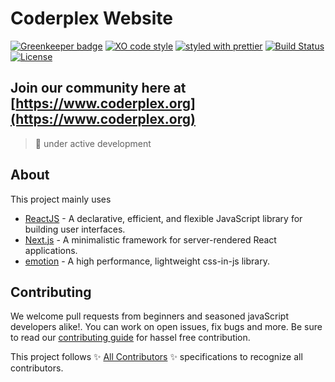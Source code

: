 # Coderplex Website

[![Greenkeeper badge](https://badges.greenkeeper.io/coderplex/coderplex.svg)](https://greenkeeper.io/) [![XO code style](https://img.shields.io/badge/code_style-XO-5ed9c7.svg)](https://github.com/sindresorhus/xo) [![styled with prettier](https://img.shields.io/badge/styled_with-prettier-ff69b4.svg)](https://github.com/prettier/prettier) [![Build Status](https://travis-ci.org/coderplex/coderplex.svg?branch=master)](https://travis-ci.org/coderplex/coderplex) [![License](https://img.shields.io/badge/License-BSD%203--Clause-blue.svg)](https://github.com/coderplex/coderplex/blob/master/LICENSE)

## Join our community here at [https://www.coderplex.org](https://www.coderplex.org)

> :construction: under active development

## About

This project mainly uses

* [ReactJS](https://reactjs.org/) - A declarative, efficient, and flexible JavaScript library for building user interfaces.
* [Next.js](https://github.com/zeit/next.js/) - A minimalistic framework for server-rendered React applications.
* [emotion](https://emotion.sh) - A high performance, lightweight css-in-js library.

## Contributing

We welcome pull requests from beginners and seasoned javaScript developers alike!. You can work on open issues, fix bugs and more. Be sure to read our [contributing guide](https://github.com/coderplex/coderplex/blob/develop/.github/CONTRIBUTING.md) for hassel free contribution.

This project follows ✨ [All Contributors](https://github.com/kentcdodds/all-contributors) ✨ specifications to recognize all contributors.
